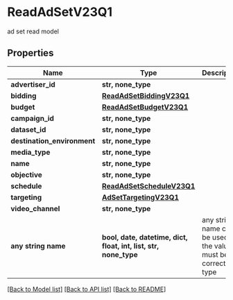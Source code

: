 # ReadAdSetV23Q1

ad set read model

## Properties
Name | Type | Description | Notes
------------ | ------------- | ------------- | -------------
**advertiser_id** | **str, none_type** |  | [optional] 
**bidding** | [**ReadAdSetBiddingV23Q1**](ReadAdSetBiddingV23Q1.md) |  | [optional] 
**budget** | [**ReadAdSetBudgetV23Q1**](ReadAdSetBudgetV23Q1.md) |  | [optional] 
**campaign_id** | **str, none_type** |  | [optional] 
**dataset_id** | **str, none_type** |  | [optional] 
**destination_environment** | **str, none_type** |  | [optional] 
**media_type** | **str, none_type** |  | [optional] 
**name** | **str, none_type** |  | [optional] 
**objective** | **str, none_type** |  | [optional] 
**schedule** | [**ReadAdSetScheduleV23Q1**](ReadAdSetScheduleV23Q1.md) |  | [optional] 
**targeting** | [**AdSetTargetingV23Q1**](AdSetTargetingV23Q1.md) |  | [optional] 
**video_channel** | **str, none_type** |  | [optional] 
**any string name** | **bool, date, datetime, dict, float, int, list, str, none_type** | any string name can be used but the value must be the correct type | [optional]

[[Back to Model list]](../README.md#documentation-for-models) [[Back to API list]](../README.md#documentation-for-api-endpoints) [[Back to README]](../README.md)


